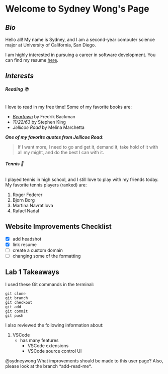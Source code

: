 # **Welcome to Sydney Wong's Page**

## ***Bio***

Hello all! My name is Sydney, and I am a second-year computer science major at University of California, San Diego.

I am highly interested in pursuing a career in software development. You can find my resume [here](https://drive.google.com/file/d/1BpnG5C7_7QAoL8954PnyX6tcK1RgSCBy/view?usp=sharing).

## ***Interests***

###### ***Reading*** :books:

I love to read in my free time! Some of my favorite books are:
- *[Beartown](https://www.amazon.com/Beartown-Novel-Fredrik-Backman/dp/1501160761)* by Fredrik Backman
- *11/22/63* by Stephen King
- *Jellicoe Road* by Melina Marchetta

***One of my favorite quotes from _Jellicoe Road_***:
> If I want more, I need to go and get it, demand it, take hold of it with all my might, and do the best I can with it.

###### ***Tennis*** :tennis:

I played tennis in high school, and I still love to play with my friends today. My favorite tennis players (ranked) are:

1. Roger Federer
2. Bjorn Borg
3. Martina Navratilova
4. ~~Rafael Nadal~~

## Website Improvements Checklist
- [x] add headshot
- [x] link resume
- [ ] create a custom domain
- [ ] changing some of the formatting

## Lab 1 Takeaways

I used these Git commands in the terminal:
```
git clone
git branch
git checkout
git add
git commit
git push
```

I also reviewed the following information about:
1. VSCode
   - has many features
     - VSCode extensions
     - VSCode source control UI

@sydneywong What improvements should be made to this user page? Also, please look at the branch \*add-read-me\*.

